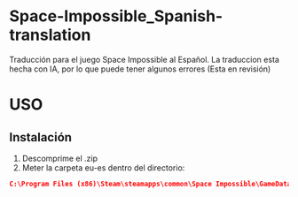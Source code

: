 # Space-Impossible_Spanish-translation
Traducción para el juego Space Impossible al Español.
La traduccion esta hecha con IA, por lo que puede tener algunos errores (Esta en revisión)

USO
=====
Instalación
-----
1. Descomprime el .zip
2. Meter la carpeta eu-es dentro del directorio:
```json
C:\Program Files (x86)\Steam\steamapps\common\Space Impossible\GameData\base\language
```
